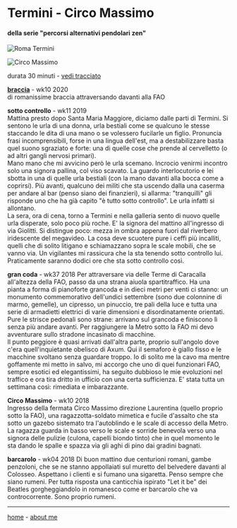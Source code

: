 # Termini - Circo Massimo  

#### della serie "percorsi alternativi pendolari zen"  

![](https://drive.google.com/uc?id=1bjUIKWN_rkALJuo2Y_Gf8Qn3_yIzyYdi "Roma Termini")  

![](https://drive.google.com/uc?id=1uQqFiJyhe9wQQtfyZWRtKNvaywTEKMme "Circo Massimo")  

durata 30 minuti - [vedi tracciato](https://drive.google.com/open?id=17AkcZ-kSqDk33pwxQ-r3hHxlNlBtMcNg&usp=sharing)   

[**braccia**](/20wk10-braccia-papz.md) - wk10 2020  
di romanissime braccia attraversando davanti alla FAO  

**sotto controllo** - wk11 2019  
Mattina presto dopo Santa Maria Maggiore, diciamo dalle parti di Termini. Si sentono le urla di una donna, urla bestiali come se qualcuno le stesse staccando le dita di una mano o se volessero fucilarle un figlio. Pronuncia frasi incomprensibili, forse in una lingua dell'est, ma a destabilizzare basta quel suono sgraziato e forte: una di quelle cose che prende al cervelletto (o ad altri gangli nervosi primari).   
Mano mano che mi avvicino però le urla scemano. Incrocio venirmi incontro solo una signora pallina, col viso scavato. La guardo interlocutorio e lei sbotta in una di quelle urla bestiali (con la mano davanti alla bocca come a coprirsi). Più avanti, qualcuno dei militi che sta uscendo dalla una caserma per andare al bar (penso siano dei finanzieri), si allarma: "tranquilli" gli risponde uno che ha già capito "è tutto sotto controllo". Le urla infatti si allontano.   
La sera, ora di cena, torno a Termini e nella galleria sento di nuovo quelle urla disperate, solo poco più roche. E' la signora del mattino all'ingresso di via Giolitti. Si distingue poco: mezza in ombra appena fuori dal riverbero iridescente del megavideo. La cosa deve scuotere pure i ceffi più incalliti, quelli che di solito litigano e schiamazzano sopra le scale mobili, che se vanno via. Un vigilantes mi rassicura che la sta tenendo sotto controllo lui.    
Praticamente saranno dodici ore che sta sotto controllo così.  

**gran coda** - wk37  2018
Per attraversare via delle Terme di Caracalla all'altezza della FAO, passo da una strana aiuola spartitraffico. Ha una pianta a forma di pianoforte grancoda e in dieci metri per venti ci stanno: un monumento commemorativo dell'undici settembre (sono due colonnine di marmo, gemelle), un cipresso, un pinuccio, tre pali della luce e tutta una serie di armadietti elettrici di varie dimensioni e disordinatamente orientati. Pure le  strisce pedonali sono strane: arrivano sul grancoda e finiscono lì senza più andare avanti. Per raggiungere la Metro sotto la FAO mi devo avventurare sullo stradone incasinato di macchine.  
Il punto peggiore è quasi arrivati dall'altra parte, proprio sull'angolo dove c'era quell'inquietante obelisco di Axum. Qui il semaforo è giallo fisso e le macchine svoltano senza guardare troppo. Io di solito me la cavo ma mentre goffamente mi metto in salvo, mi accorgo che uno di quei funzionari FAO, sempre esotici ed elegantissimi, ha seguito dubbioso le mie evoluzioni nel traffico e ora tira dritto in ufficio con una certa sufficienza. E' stata tutta un settimana così: rimediata e imbarazzante.  

**Circo Massimo** - wk10 2018   
Ingresso della fermata Circo Massimo direzione Laurentina (quello proprio sotto la FAO), una ragazzotta-soldato mimetica e fucile d'assalto che sta sotto un gazebo sistemato tra l'autoblindo e le scale di accesso della Metro. La ragazza guarda in basso verso le scale e sorride benevola verso una signora delle pulizie (culona, capelli biondo tinto) che in quel momento le sta dando le spalle e spazza via gli aghi di pino dai gradini bagnati.  

**barcarolo** - wk04 2018 
Di buon mattino due centurioni romani, gambe penzoloni, che se ne stanno appollaiati sul muretto del belvedere davanti al Colosseo. Aspettano i clienti e si fumano una sigaretta. Penso sempre che siano rumeni. Per tutta risposta una canticchia ispirato "Let it be" dei Beatles gorgheggiandolo in romanesco come er barcarolo che va controcorrente. Sono proprio rumeni.  


---  
[home](/papz.md) - [about me](/aboutme.md)  
